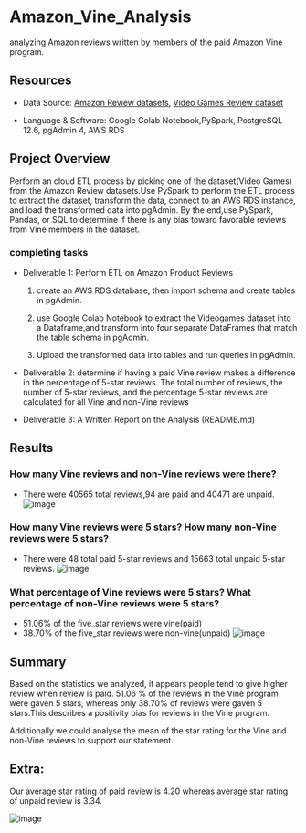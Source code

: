 # Amazon_Vine_Analysis

 analyzing Amazon reviews written by members of the paid Amazon Vine program.

## Resources

- Data Source: [Amazon Review datasets](https://s3.amazonaws.com/amazon-reviews-pds/tsv/index.txt),
               [Video Games Review dataset](https://s3.amazonaws.com/amazon-reviews-pds/tsv/amazon_reviews_us_Video_Games_v1_00.tsv.gz)


- Language & Software: Google Colab Notebook,PySpark, PostgreSQL 12.6, pgAdmin 4, AWS RDS

## Project Overview
Perform an cloud ETL process by picking one of the dataset(Video Games) from the Amazon Review datasets.Use PySpark to perform the ETL process to extract the dataset, transform the data, connect to an AWS RDS instance, and load the transformed data into pgAdmin.
By the end,use PySpark, Pandas, or SQL to determine if there is any bias toward favorable reviews from Vine members in the dataset. 

### completing tasks
* Deliverable 1: Perform ETL on Amazon Product Reviews
    1. create an AWS RDS database, then import schema and create tables in pgAdmin.

    2. use Google Colab Notebook to extract the Videogames dataset into a Dataframe,and transform into four separate DataFrames that match the table schema in pgAdmin.
    3. Upload the transformed data into tables and run queries in pgAdmin.

* Deliverable 2:  determine if having a paid Vine review makes a difference in the percentage of 5-star reviews.
     The total number of reviews, the number of 5-star reviews, and the percentage 5-star reviews are calculated for all Vine and non-Vine reviews 
* Deliverable 3: A Written Report on the Analysis (README.md)


## Results

### How many Vine reviews and non-Vine reviews were there?

- There were 40565 total reviews,94 are paid and 40471 are unpaid.
![image](https://user-images.githubusercontent.com/85265816/135020611-218a659b-3e11-4786-97bf-a0cdeb0843fa.png)


### How many Vine reviews were 5 stars? How many non-Vine reviews were 5 stars?

- There were 48 total paid 5-star reviews and 15663 total unpaid 5-star reviews.
![image](https://user-images.githubusercontent.com/85265816/135020625-0aaa83e1-5ce7-48f2-a76d-50d8b50c588e.png)


### What percentage of Vine reviews were 5 stars? What percentage of non-Vine reviews were 5 stars?


- 51.06% of the five_star reviews were vine(paid)
- 38.70% of the five_star reviews were non-vine(unpaid)
![image](https://user-images.githubusercontent.com/85265816/135020649-7a8f67f3-6fd4-42b1-a0ba-dda0c5684e62.png)


## Summary

Based on the statistics we analyzed, it appears people tend to give higher review when review is paid. 51.06 % of the reviews in the Vine program were gaven 5 stars, whereas  only 38.70% of reviews were gaven 5 stars.This describes a positivity bias for reviews in the Vine program.

Additionally we could analyse the mean of the star rating for the Vine and non-Vine reviews to support our statement.

## Extra:

Our average star rating of paid review is 4.20 whereas average star rating of unpaid review is 3.34.

![image](https://user-images.githubusercontent.com/85265816/135020694-6c267be3-8385-4aea-ba07-fa17dea133a6.png)




